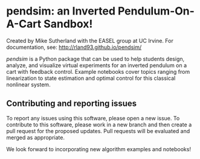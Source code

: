 # pendsim: an Inverted Pendulum-On-A-Cart Sandbox!
Created by Mike Sutherland with the EASEL group at UC Irvine.
For documentation, see: http://rland93.github.io/pendsim/

*pendsim* is a Python package that can be used to help 
students design, analyze, and visualize virtual 
experiments for an inverted pendulum on a cart with 
feedback control. Example notebooks cover topics 
ranging from linearization to state estimation and 
optimal control for this classical nonlinear system.

## Contributing and reporting issues

To report any issues using this software, please open a new issue.
To contribute to this software, please work in a new branch and then create a pull request for the proposed updates. Pull requests will be evaluated and merged as appropriate.

We look forward to incorporating new algorithm examples and notebooks!

